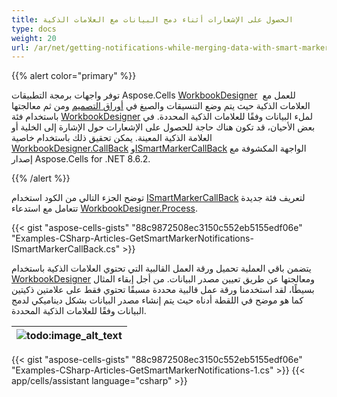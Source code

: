 ```yaml
---
title: الحصول على الإشعارات أثناء دمج البيانات مع العلامات الذكية
type: docs
weight: 20
url: /ar/net/getting-notifications-while-merging-data-with-smart-markers/
---
```


{{% alert color="primary" %}} 

توفر واجهات برمجة التطبيقات Aspose.Cells [WorkbookDesigner](https://reference.aspose.com/cells/net/aspose.cells/workbookdesigner)  للعمل مع العلامات الذكية حيث يتم وضع التنسيقات والصيغ في [أوراق التصميم](/cells/ar/net/what-is-a-designer-spreadsheet/) ومن ثم معالجتها باستخدام فئة [WorkbookDesigner](https://reference.aspose.com/cells/net/aspose.cells/workbookdesigner) لملء البيانات وفقًا للعلامات الذكية المحددة. في بعض الأحيان، قد تكون هناك حاجة للحصول على الإشعارات حول الإشارة إلى الخلية أو العلامة الذكية المعينة. يمكن تحقيق ذلك باستخدام خاصية [WorkbookDesigner.CallBack](https://reference.aspose.com/cells/net/aspose.cells/workbookdesigner/properties/callback) و[ISmartMarkerCallBack](https://reference.aspose.com/cells/net/aspose.cells/ismartmarkercallback) الواجهة المكشوفة مع إصدار Aspose.Cells for .NET 8.6.2.

{{% /alert %}} 

توضح الجزء التالي من الكود استخدام [ISmartMarkerCallBack](https://reference.aspose.com/cells/net/aspose.cells/ismartmarkercallback) لتعريف فئة جديدة تتعامل مع استدعاء [WorkbookDesigner.Process](https://reference.aspose.com/cells/net/aspose.cells/workbookdesigner/methods/process).



{{< gist "aspose-cells-gists" "88c9872508ec3150c552eb5155edf06e" "Examples-CSharp-Articles-GetSmartMarkerNotifications-ISmartMarkerCallBack.cs" >}}



يتضمن باقي العملية تحميل ورقة العمل القالبية التي تحتوي العلامات الذكية باستخدام [WorkbookDesigner](https://reference.aspose.com/cells/net/aspose.cells/workbookdesigner) ومعالجتها عن طريق تعيين مصدر البيانات. من أجل إبقاء المثال بسيطًا، لقد استخدمنا ورقة عمل قالبية محددة مسبقًا تحتوي فقط على علامتين ذكيتين كما هو موضح في اللقطة أدناه حيث يتم إنشاء مصدر البيانات بشكل ديناميكي لدمج البيانات وفقًا للعلامات الذكية المحددة.

|![todo:image_alt_text](getting-notifications-while-merging-data-with-smart-markers_1.png)|
| :- |
{{< gist "aspose-cells-gists" "88c9872508ec3150c552eb5155edf06e" "Examples-CSharp-Articles-GetSmartMarkerNotifications-1.cs" >}}
{{< app/cells/assistant language="csharp" >}}
